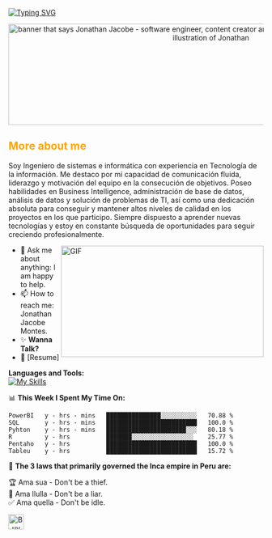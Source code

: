  
 [![Typing SVG](https://readme-typing-svg.demolab.com?font=Fira+Code&size=24&pause=1000&color=8CE4F7&width=435&lines=Hi%2C+I'm+Jonathan+Welcome%F0%9F%91%8B%F0%9F%8F%BB)](https://git.io/typing-svg)
<!--### Hello world <img src="https://media.giphy.com/media/hvRJCLFzcasrR4ia7z/giphy.gif" width="10px"> -->
<a align="center" href="https://jacobejonathan.github.io/JonathanJacobe/" target="_blank"><img src="https://innovayaccion.com/wp-content/uploads/2021/03/MACHINE-LEARNING-H2.jpg" width="800px" height="200px" alt="banner that says Jonathan Jacobe - software engineer, content creator and community organizer alongside a cartoon illustration of Jonathan" target="_blank"></a>

<h2 style="color:orange;">More about me</h2>  

Soy Ingeniero de sistemas e informática con experiencia en Tecnología de la información. Me destaco por mi capacidad de comunicación fluida, liderazgo y motivación del equipo en la consecución de objetivos. Poseo habilidades en Business Intelligence, administración de base de datos, análisis de datos y solución de problemas de TI, así como una dedicación absoluta para conseguir y mantener altos niveles de calidad en los proyectos en los que participo. Siempre dispuesto a aprender nuevas tecnologías y estoy en constante búsqueda de oportunidades para seguir creciendo profesionalmente.

  <img align="right" alt="GIF" src="https://media0.giphy.com/media/3pAQUswTjSVEL39Fsc/giphy.gif" width="400" height="220" />
  
- 💬 Ask me about anything: I am happy to help.
- 📫 How to reach me: Jonathan Jacobe Montes.
- ✨ **Wanna Talk?** 
- 📝 [Resume]

**Languages and Tools:**  
[![My Skills](https://skillicons.dev/icons?i=git,github,java,mysql,postgres,python)](https://skillicons.dev)

📊 **This Week I Spent My Time On:**
<!--START_SECTION:waka-->
```text
PowerBI   y - hrs - mins   ███████████████░░░░░░░░░░   70.88 % 
SQL       y - hrs - mins   █████████████████████████   100.0 % 
Pyhton    y - hrs - mins   ██████████████████████░░░   80.18 % 
R         y - hrs          ███████░░░░░░░░░░░░░░░░░    25.77 % 
Pentaho   y - hrs          █████████████████████████   100.0 % 
Tableu    y - hrs          █████████████████████████   15.72 % 
```
<!--END_SECTION:waka-->
🚧 **The 3 laws that primarily governed the Inca empire in Peru are:**
<!-- TODO-IST:START -->
🏆  Ama sua - Don't be a thief.          
🌸  Ama llulla - Don't be a liar.          
✅  Ama quella - Don't be idle.          
<!-- TODO-IST:END -->

<a align="center" href="https://www.linkedin.com/in/jonathanjacobemontes/" target="_blank"><img align="center" src="https://i.ibb.co/09jMCcg/linkedin.png" alt="Buy Me A Coffee" width="30" target="_blank"></a>



